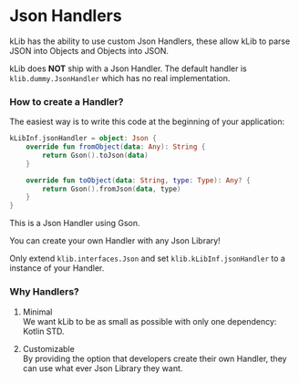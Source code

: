 # Json Handlers

kLib has the ability to use custom Json Handlers, these allow kLib to parse JSON into Objects and Objects into JSON.

kLib does **NOT** ship with a Json Handler. The default handler is `klib.dummy.JsonHandler` which has no real implementation.

### How to create a Handler?

The easiest way is to write this code at the beginning of your application:

```kotlin
kLibInf.jsonHandler = object: Json {
    override fun fromObject(data: Any): String {
        return Gson().toJson(data)
    }

    override fun toObject(data: String, type: Type): Any? {
        return Gson().fromJson(data, type)
    }
}
```

This is a Json Handler using Gson.

You can create your own Handler with any Json Library!

Only extend `klib.interfaces.Json` and set `klib.kLibInf.jsonHandler` to a instance of your Handler.

### Why Handlers?

1. Minimal  
    We want kLib to be as small as possible with only one dependency: Kotlin STD.
    
2. Customizable  
    By providing the option that developers create their own Handler, they can use what ever Json Library they want.